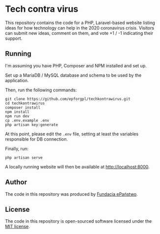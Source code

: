 # Tech contra virus

This repository contains the code for a PHP, Laravel-based website listing ideas for 
how technology can help in the 2020 coronavirus crisis. Visitors can submit new ideas, 
comment on them, and vote +1 / -1 indicating their support.

## Running

I'm assuming you have PHP, Composer and NPM installed and set up.

Set up a MariaDB / MySQL database and schema to be used by the application.

Then, run the following commands:

    git clone https://github.com/epforgpl/techkontrawirus.git
    cd techkontrawirus
    composer install
    npm install
    npm run dev
    cp .env.example .env
    php artisan key:generate
    
At this point, please edit the `.env` file, setting at least the variables
responsible for DB connection.

Finally, run:

    php artisan serve
    
A locally running website will then be available at [http://localhost:8000](http://localhost:8000).

## Author

The code in this repository was produced by [Fundacja ePaństwo](https://epf.org.pl).

## License

The code in this repository is open-sourced software licensed under the [MIT license](https://opensource.org/licenses/MIT).
